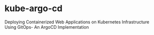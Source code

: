 # kube-argo-cd
Deploying Containerized Web Applications on Kubernetes Infrastructure Using GitOps- An ArgoCD Implementation
